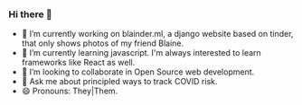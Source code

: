 ### Hi there 👋

- 🔭 I’m currently working on blainder.ml, a django website based on tinder, that only shows photos of my friend Blaine.
- 🌱 I’m currently learning javascript. I'm always interested to learn frameworks like React as well.
- 👯 I’m looking to collaborate in Open Source web development.
- 💬 Ask me about principled ways to track COVID risk. 
- 😄 Pronouns: They|Them.
